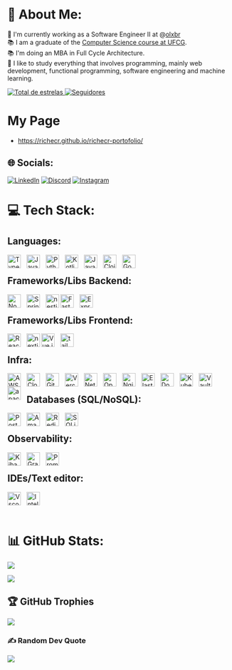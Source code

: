# 💫 About Me:
🔭 I'm currently working as a Software Engineer II at @[olxbr](https://www.olx.com.br/)<br>📚 I am a graduate of the [Computer Science course at UFCG](https://www.computacao.ufcg.edu.br/p%C3%A1gina-principal).<br>📚 I'm doing an MBA in Full Cycle Architecture.<br>🌱 I like to study everything that involves programming, mainly web development, functional programming, software engineering and machine learning.<br>

<p align="left">
    <a href="https://github.com/richecr?tab=repositories&sort=stargazers">
        <img 
            alt="Total de estrelas" 
            title="Total de estrelas GitHub" 
            src="https://custom-icon-badges.demolab.com/github/stars/richecr?color=55960c&style=for-the-badge&labelColor=488207&logo=star&label=estrelas"
        />
    </a>
    <a href="https://github.com/Larissakich?tab=followers">
        <img 
            alt="Seguidores" 
            title="Me siga no GitHub" 
            src="https://custom-icon-badges.demolab.com/github/followers/richecr?color=236ad3&labelColor=1155ba&style=for-the-badge&logo=github&label=Seguidores&logoColor=white"
        />
    </a>
</p>

# My Page
- https://richecr.github.io/richecr-portofolio/

## 🌐 Socials:
[![LinkedIn](https://img.shields.io/badge/LinkedIn-%230077B5.svg?logo=linkedin&logoColor=white)](https://linkedin.com/in/rich-ramalho) [![Discord](https://img.shields.io/badge/Discord-%237289DA.svg?logo=discord&logoColor=white)](https://discord.gg/Richecr#6035) [![Instagram](https://img.shields.io/badge/Instagram-%23E4405F.svg?logo=Instagram&logoColor=white)](https://instagram.com/richecr.py)

# 💻 Tech Stack:

## Languages:

<img align="left" alt="TypeScript" title="TypeScript" width="30px" style="padding-right: 10px;" src="https://cdn.jsdelivr.net/gh/devicons/devicon@latest/icons/typescript/typescript-original.svg"/>
<img align="left" alt="JavaScript" title="JavaScript" width="30px" style="padding-right: 10px;" src="https://cdn.jsdelivr.net/gh/devicons/devicon@latest/icons/javascript/javascript-original.svg"/>
<img align="left" alt="Python" title="Python" width="30px" style="padding-right: 10px;" src="https://cdn.jsdelivr.net/gh/devicons/devicon@latest/icons/python/python-original.svg"/>
<img align="left" alt="Kotlin" title="Kotlin" width="30px" style="padding-right: 10px;" src="https://cdn.jsdelivr.net/gh/devicons/devicon@latest/icons/kotlin/kotlin-original.svg"/>
<img align="left" alt="Java" title="Java" width="30px" style="padding-right: 10px;" src="https://cdn.jsdelivr.net/gh/devicons/devicon@latest/icons/java/java-original.svg"/>
<img align="left" alt="Clojure" title="Clojure" width="30px" style="padding-right: 10px;" src="https://cdn.jsdelivr.net/gh/devicons/devicon@latest/icons/clojure/clojure-original.svg"/>
<img align="left" alt="Go" title="Go" width="30px" style="padding-right: 10px;" src="https://cdn.jsdelivr.net/gh/devicons/devicon@latest/icons/go/go-original.svg"/>
<br>

## Frameworks/Libs Backend:
<img align="left" alt="NodeJS" title="Node.js" width="30px" style="padding-right: 10px;" src="https://cdn.jsdelivr.net/gh/devicons/devicon@latest/icons/nodejs/nodejs-original.svg"/>
<img align="left" alt="Spring" title="Spring" width="30px" style="padding-right: 10px;" src="https://cdn.jsdelivr.net/gh/devicons/devicon@latest/icons/spring/spring-original.svg"/>
<img align="left" alt="nestjs" title="nestjs" width="30px" src="https://cdn.jsdelivr.net/gh/devicons/devicon@latest/icons/nestjs/nestjs-original.svg" />
<img align="left" alt="FastAPI" title="FastAPI" width="30px" style="padding-right: 10px;" src="https://cdn.jsdelivr.net/gh/devicons/devicon@latest/icons/fastapi/fastapi-original.svg"/>
<img align="left" alt="Express.js" title="Express.js" width="30px" style="padding-right: 10px;" src="https://cdn.jsdelivr.net/gh/devicons/devicon@latest/icons/express/express-original.svg"/>
<br>

## Frameworks/Libs Frontend:
<img align="left" alt="React" title="React" width="30px" style="padding-right: 10px;" src="https://cdn.jsdelivr.net/gh/devicons/devicon@latest/icons/react/react-original.svg"/>
<img align="left" alt="nextjs" title="nextjs" width="30px" src="https://cdn.jsdelivr.net/gh/devicons/devicon@latest/icons/nextjs/nextjs-original.svg" />
<img align="left" alt="Vue.js" title="Vue.js" width="30px" style="padding-right: 10px;" src="https://cdn.jsdelivr.net/gh/devicons/devicon@latest/icons/vuejs/vuejs-original.svg"/>
<img align="left" alt="tailwindcss" title="tailwindcss" width="30px" src="https://cdn.jsdelivr.net/gh/devicons/devicon@latest/icons/tailwindcss/tailwindcss-original-wordmark.svg" />
<br>

## Infra:
<img align="left" alt="AWS" title="AWS" width="30px" style="padding-right: 10px;" src="https://cdn.jsdelivr.net/gh/devicons/devicon@latest/icons/amazonwebservices/amazonwebservices-original-wordmark.svg"/>
<img align="left" alt="Cloudflare" title="Cloudflare" width="30px" style="padding-right: 10px;" src="https://cdn.jsdelivr.net/gh/devicons/devicon@latest/icons/cloudflare/cloudflare-original.svg"/>
<img align="left" alt="GithubPages" title="Github Pages" width="30px" style="padding-right: 10px;" src="https://cdn.jsdelivr.net/gh/devicons/devicon@latest/icons/github/github-original.svg"/>
<img align="left" alt="Vercel" title="Vercel" width="30px" style="padding-right: 10px;" src="https://cdn.jsdelivr.net/gh/devicons/devicon@latest/icons/vercel/vercel-original.svg"/>
<img align="left" alt="Netlify" title="Netlify" width="30px" style="padding-right: 10px;" src="https://cdn.jsdelivr.net/gh/devicons/devicon@latest/icons/netlify/netlify-original.svg"/>
<img align="left" alt="OpenStack" title="OpenStack" width="30px" style="padding-right: 10px;" src="https://cdn.jsdelivr.net/gh/devicons/devicon@latest/icons/openstack/openstack-original.svg"/>
<img align="left" alt="Nginx" title="Nginx" width="30px" style="padding-right: 10px;" src="https://cdn.jsdelivr.net/gh/devicons/devicon@latest/icons/nginx/nginx-original.svg"/>
<img align="left" alt="ElasticSearch" title="ElasticSearch" width="30px" style="padding-right: 10px;" src="https://cdn.jsdelivr.net/gh/devicons/devicon@latest/icons/elasticsearch/elasticsearch-original.svg"/>
<img align="left" alt="Docker" title="Docker" width="30px" style="padding-right: 10px;" src="https://cdn.jsdelivr.net/gh/devicons/devicon@latest/icons/docker/docker-original.svg"/>
<img align="left" alt="Kubernetes" title="Kubernetes" width="30px" style="padding-right: 10px;" src="https://cdn.jsdelivr.net/gh/devicons/devicon@latest/icons/kubernetes/kubernetes-plain.svg"/>
<img align="left" alt="Vault" title="Vault" width="30px" style="padding-right: 10px;" src="https://cdn.jsdelivr.net/gh/devicons/devicon@latest/icons/vault/vault-original.svg"/>
<img align="left" alt="apachekafka" title="apachekafka" width="30px" style="padding-right: 10px;" src="https://cdn.jsdelivr.net/gh/devicons/devicon@latest/icons/apachekafka/apachekafka-original.svg" />

<br>

## Databases (SQL/NoSQL):
<img align="left" alt="PostgreSQL" title="PostgreSQL" width="30px" style="padding-right: 10px;" src="https://cdn.jsdelivr.net/gh/devicons/devicon@latest/icons/postgresql/postgresql-original.svg"/>
<img align="left" alt="AmazonDynamoDB" title="Amazon DynamoDB" width="30px" style="padding-right: 10px;" src="https://cdn.jsdelivr.net/gh/devicons/devicon@latest/icons/dynamodb/dynamodb-original.svg"/>
<img align="left" alt="Redis" title="Redis" width="30px" style="padding-right: 10px;" src="https://cdn.jsdelivr.net/gh/devicons/devicon@latest/icons/redis/redis-original.svg"/>
<img align="left" alt="SQLite" title="SQLite" width="30px" style="padding-right: 10px;" src="https://cdn.jsdelivr.net/gh/devicons/devicon@latest/icons/sqlite/sqlite-original.svg"/>
<br>

## Observability:
<img align="left" alt="Kibana" title="Kibana" width="30px" style="padding-right: 10px;" src="https://cdn.jsdelivr.net/gh/devicons/devicon@latest/icons/kibana/kibana-original.svg"/>
<img align="left" alt="Grafana" title="Grafana" width="30px" style="padding-right: 10px;" src="https://cdn.jsdelivr.net/gh/devicons/devicon@latest/icons/grafana/grafana-original.svg"/>
<img align="left" alt="Prometheus" title="Prometheus" width="30px" style="padding-right: 10px;" src="https://cdn.jsdelivr.net/gh/devicons/devicon@latest/icons/prometheus/prometheus-original.svg"/>
<br>

## IDEs/Text editor:
<img align="left" alt="Vscode" title="Vscode" width="30px" style="padding-right: 10px;" src="https://cdn.jsdelivr.net/gh/devicons/devicon@latest/icons/vscode/vscode-original.svg"/>
<img align="left" alt="Intellij" title="Intellij" width="30px" style="padding-right: 10px;" src="https://cdn.jsdelivr.net/gh/devicons/devicon@latest/icons/intellij/intellij-original.svg"/>

<br>
<br>
<br>

# 📊 GitHub Stats:


![](https://github-readme-stats.vercel.app/api?username=richecr&show_icons=true&theme=tokyonight&include_all_commits=true&locale=pt-br)
<br>

![](https://github-readme-streak-stats.herokuapp.com/?user=richecr&theme=tokyonight&layout=compact&custom_title=Tecnologias&langs_count=9)
<br>

## 🏆 GitHub Trophies
![](https://github-profile-trophy.vercel.app/?username=richecr&theme=radical&no-frame=false&no-bg=true&margin-w=4)

### ✍️ Random Dev Quote
![](https://quotes-github-readme.vercel.app/api?type=horizontal&theme=dracula)
